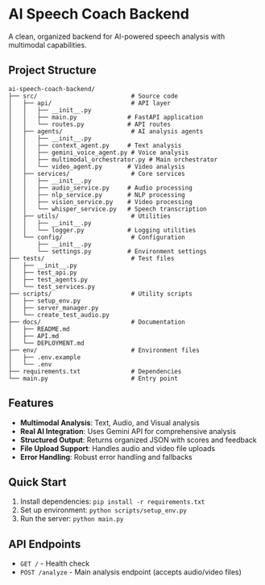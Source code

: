 # AI Speech Coach Backend

A clean, organized backend for AI-powered speech analysis with multimodal capabilities.

## Project Structure

```
ai-speech-coach-backend/
├── src/                          # Source code
│   ├── api/                      # API layer
│   │   ├── __init__.py
│   │   ├── main.py              # FastAPI application
│   │   └── routes.py            # API routes
│   ├── agents/                   # AI analysis agents
│   │   ├── __init__.py
│   │   ├── context_agent.py     # Text analysis
│   │   ├── gemini_voice_agent.py # Voice analysis
│   │   ├── multimodal_orchestrator.py # Main orchestrator
│   │   └── video_agent.py       # Video analysis
│   ├── services/                 # Core services
│   │   ├── __init__.py
│   │   ├── audio_service.py     # Audio processing
│   │   ├── nlp_service.py       # NLP processing
│   │   ├── vision_service.py    # Video processing
│   │   └── whisper_service.py   # Speech transcription
│   ├── utils/                    # Utilities
│   │   ├── __init__.py
│   │   └── logger.py            # Logging utilities
│   └── config/                   # Configuration
│       ├── __init__.py
│       └── settings.py          # Environment settings
├── tests/                        # Test files
│   ├── __init__.py
│   ├── test_api.py
│   ├── test_agents.py
│   └── test_services.py
├── scripts/                      # Utility scripts
│   ├── setup_env.py
│   ├── server_manager.py
│   └── create_test_audio.py
├── docs/                         # Documentation
│   ├── README.md
│   ├── API.md
│   └── DEPLOYMENT.md
├── env/                          # Environment files
│   ├── .env.example
│   └── .env
├── requirements.txt              # Dependencies
└── main.py                       # Entry point
```

## Features

- **Multimodal Analysis**: Text, Audio, and Visual analysis
- **Real AI Integration**: Uses Gemini API for comprehensive analysis
- **Structured Output**: Returns organized JSON with scores and feedback
- **File Upload Support**: Handles audio and video file uploads
- **Error Handling**: Robust error handling and fallbacks

## Quick Start

1. Install dependencies: `pip install -r requirements.txt`
2. Set up environment: `python scripts/setup_env.py`
3. Run the server: `python main.py`

## API Endpoints

- `GET /` - Health check
- `POST /analyze` - Main analysis endpoint (accepts audio/video files)
